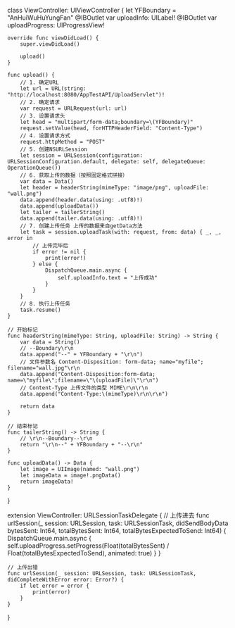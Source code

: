 class ViewController: UIViewController {
    let YFBoundary = "AnHuiWuHuYungFan"
    @IBOutlet var uploadInfo: UILabel!
    @IBOutlet var uploadProgress: UIProgressView!

    override func viewDidLoad() {
        super.viewDidLoad()
        
        upload()
    }

    func upload() {
        // 1. 确定URL
        let url = URL(string: "http://localhost:8080/AppTestAPI/UploadServlet")!
        // 2. 确定请求
        var request = URLRequest(url: url)
        // 3. 设置请求头
        let head = "multipart/form-data;boundary=\(YFBoundary)"
        request.setValue(head, forHTTPHeaderField: "Content-Type")
        // 4. 设置请求方式
        request.httpMethod = "POST"
        // 5. 创建NSURLSession
        let session = URLSession(configuration: URLSessionConfiguration.default, delegate: self, delegateQueue: OperationQueue())
        // 6. 获取上传的数据（按照固定格式拼接）
        var data = Data()
        let header = headerString(mimeType: "image/png", uploadFile: "wall.png")
        data.append(header.data(using: .utf8)!)
        data.append(uploadData())
        let tailer = tailerString()
        data.append(tailer.data(using: .utf8)!)
        // 7. 创建上传任务 上传的数据来自getData方法
        let task = session.uploadTask(with: request, from: data) { _, _, error in
            // 上传完毕后
            if error != nil {
                print(error!)
            } else {
                DispatchQueue.main.async {
                    self.uploadInfo.text = "上传成功"
                }
            }
        }
        // 8. 执行上传任务
        task.resume()
    }

    // 开始标记
    func headerString(mimeType: String, uploadFile: String) -> String {
        var data = String()
        // --Boundary\r\n
        data.append("--" + YFBoundary + "\r\n")
        // 文件参数名 Content-Disposition: form-data; name="myfile"; filename="wall.jpg"\r\n
        data.append("Content-Disposition:form-data; name=\"myfile\";filename=\"\(uploadFile)\"\r\n")
        // Content-Type 上传文件的类型 MIME\r\n\r\n
        data.append("Content-Type:\(mimeType)\r\n\r\n")

        return data
    }

    // 结束标记
    func tailerString() -> String {
        // \r\n--Boundary--\r\n
        return "\r\n--" + YFBoundary + "--\r\n"
    }

    func uploadData() -> Data {
        let image = UIImage(named: "wall.png")
        let imageData = image!.pngData()
        return imageData!
    }
}

extension ViewController: URLSessionTaskDelegate {
    // 上传进去
    func urlSession(_ session: URLSession, task: URLSessionTask, didSendBodyData bytesSent: Int64, totalBytesSent: Int64, totalBytesExpectedToSend: Int64) {
        DispatchQueue.main.async {
            self.uploadProgress.setProgress(Float(totalBytesSent) / Float(totalBytesExpectedToSend), animated: true)
        }
    }
    
    // 上传出错
    func urlSession(_ session: URLSession, task: URLSessionTask, didCompleteWithError error: Error?) {
        if let error = error {
            print(error)
        }
    }
}
